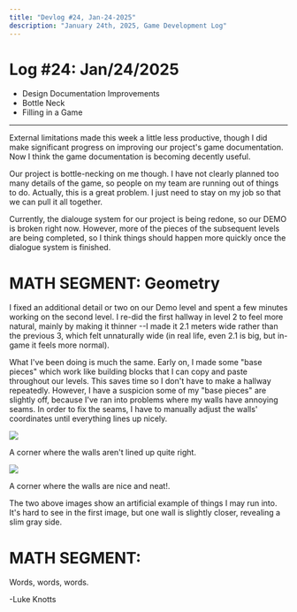 ```yaml
---
title: "Devlog #24, Jan-24-2025"
description: "January 24th, 2025, Game Development Log"
---
```


# Log <span class="date">#</span>24: <span class="date">Jan/24/2025</span>

<ul>
<li class="summary">Design Documentation Improvements</li>
<li class="summary">Bottle Neck</li>
<li class="summary">Filling in a Game</li>
</ul>

---

External limitations made this week a little less productive, though I did make significant progress on improving our project's game documentation. Now I think the game documentation is becoming decently useful.

Our project is bottle-necking on me though. I have not clearly planned too many details of the game, so people on my team are running out of things to do. Actually, this is a great problem. I just need to stay on my job so that we can pull it all together.

Currently, the dialouge system for our project is being redone, so our DEMO is broken right now. However, more of the pieces of the subsequent levels are being completed, so I think things should happen more quickly once the dialogue system is finished.

<h1>MATH SEGMENT: Geometry</h1>

I fixed an additional detail or two on our Demo level and spent a few minutes working on the second level. I re-did the first hallway in level 2 to feel more natural, mainly by making it thinner --I made it 2.1 meters wide rather than the previous 3, which felt unnaturally wide (in real life, even 2.1 is big, but in-game it feels more normal).

What I've been doing is much the same. Early on, I made some "base pieces" which work like building blocks that I can copy and paste throughout our levels. This saves time so I don't have to make a hallway repeatedly. However, I have a suspicion some of my "base pieces" are slightly off, because I've ran into problems where my walls have annoying seams. In order to fix the seams, I have to manually adjust the walls' coordinates until everything lines up nicely.

<img src="/images/erase-employment-game/seam.png"></img>

<span class="image-desc">A corner where the walls aren't lined up quite right.</span>

<img src="/images/erase-employment-game/noseam.png"></img>

<span class="image-desc">A corner where the walls are nice and neat!.</span>

The two above images show an artificial example of things I may run into. It's hard to see in the first image, but one wall is slightly closer, revealing a slim gray side.

<h1>MATH SEGMENT: </h1>

Words, words, words.

<p class="signature">-Luke Knotts</p>
